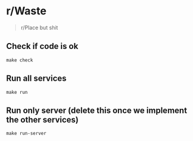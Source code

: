 # r/Waste

> r/Place but shit

## Check if code is ok

`make check`

## Run all services

`make run`

## Run only server (delete this once we implement the other services)

`make run-server`

